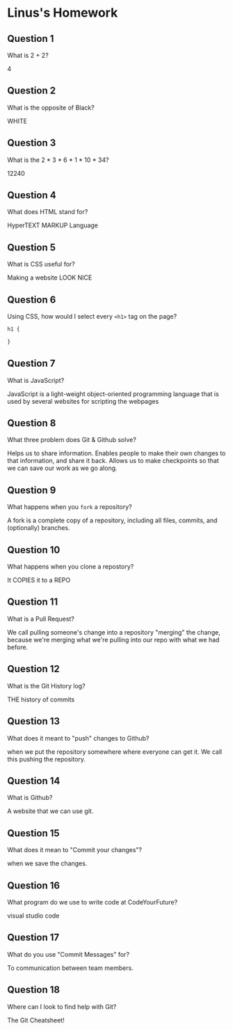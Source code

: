 # Linus's Homework

## Question 1

What is 2 + 2?

4

## Question 2

What is the opposite of Black?

WHITE

## Question 3

What is the  2 * 3 * 6 * 1 * 10 * 34?

12240

## Question 4 

What does HTML stand for?

HyperTEXT MARKUP Language

## Question 5

What is CSS useful for?

Making a website LOOK NICE

## Question 6

Using CSS, how would I select every `<h1>` tag on the page?

```css
h1 {

}
```

## Question 7

What is JavaScript?

JavaScript is a light-weight object-oriented programming language that is used by several websites for scripting the webpages

## Question 8

What three problem does Git & Github solve?

Helps us to share information.
Enables people to make their own changes to that information, and share it back.
Allows us to make checkpoints so that we can save our work as we go along.

## Question 9

What happens when you `fork` a repository?

A fork is a complete copy of a repository, including all files, commits, and (optionally) branches.

## Question 10 

What happens when you clone a repostory?

It COPIES it to a REPO

## Question 11

What is a Pull Request?

We call pulling someone's change into a repository "merging" the change, because we're merging what we're pulling into our repo with what we had before.

## Question 12

What is the Git History log?

THE history of commits

## Question 13

What does it meant to "push" changes to Github?

when we put the repository somewhere where everyone can get it. We call this pushing the repository.

## Question 14

What is Github?

A website that we can use git.

## Question 15

What does it mean to "Commit your changes"?

when we save the changes.

## Question 16

What program do we use to write code at CodeYourFuture?

visual studio code

## Question 17

What do you use "Commit Messages" for?

To communication between team members.

## Question 18

Where can I look to find help with Git?

The Git Cheatsheet!
